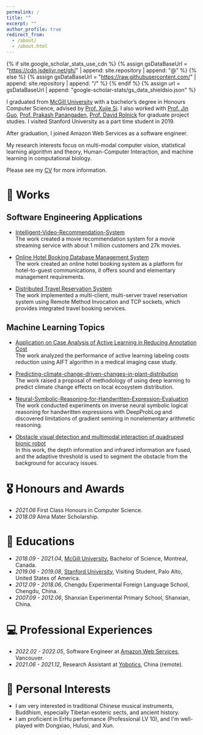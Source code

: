 ```yaml
---
permalink: /
title: ""
excerpt: ""
author_profile: true
redirect_from: 
  - /about/
  - /about.html
---
```


{% if site.google_scholar_stats_use_cdn %}
{% assign gsDataBaseUrl = "https://cdn.jsdelivr.net/gh/" | append: site.repository | append: "@" %}
{% else %}
{% assign gsDataBaseUrl = "https://raw.githubusercontent.com/" | append: site.repository | append: "/" %}
{% endif %}
{% assign url = gsDataBaseUrl | append: "google-scholar-stats/gs_data_shieldsio.json" %}

<span class='anchor' id='about-me'></span>
I graduated from [McGill University](https://www.mcgill.ca) with a bachelor’s degree in Honours Computer Science, advised by [Prof. Xujie Si](https://www.cs.mcgill.ca/~xsi). I also worked with [Prof. Jin Guo](https://www.cs.mcgill.ca/~jguo/lab.html), [Prof. Prakash Panangaden](https://www.cs.mcgill.ca/~prakash/), [Prof. David Rolnick](https://davidrolnick.com/) for graduate project studies. I visited Stanford University as a part time student in 2019. 

After graduation, I joined Amazon Web Services as a software engineer. 

My research interests focus on multi-modal computer vision, statistical learning algorithm and theory, Human-Computer Interaction, and machine learning in computational biology.

Please see my [CV](https://drive.google.com/file/d/1aBuy-8lznIKpe_gnUz_QOKPARDu5HuhJ/view?usp=sharing) for more information.


# 📝 Works
## Software Engineering Applications
- [Intelligent-Video-Recommendation-System](https://github.com/KangruiRen0102/Intelligent-Video-Recommendation-System)  
  The work created a movie recommendation system for a movie streaming service with about 1 million customers and 27k movies.
  
- [Online Hotel Booking Database Management System](https://drive.google.com/drive/folders/1cPud3bsF08WWvg0gXF1v9bIzB_zDEk_A?usp=sharing)  
  The work created an online hotel booking system as a platform for hotel-to-guest communications, it offers sound and elementary management requirements.
  
- [Distributed Travel Reservation System](https://drive.google.com/drive/folders/11CwL1YIGfixglh8W0nFGtC3q5_1DmH9z?usp=sharing)  
  The work implemented a multi-client, multi-server travel reservation system using Remote Method Invocation and TCP sockets, which provides integrated travel booking services.

## Machine Learning Topics
- [Application on Case Analysis of Active Learning in Reducing Annotation Cost](https://github.com/KangruiRen0102/Application-on-Case-Analysis-of-Active-Learning-in-Reducing-Annotation-Cost)  
  The work analyzed the performance of active learning labeling costs reduction using AIFT algorithm in a medical imaging case study.

- [Predicting-climate-change-driven-changes-in-plant-distribution](https://github.com/KangruiRen0102/Predicting-climate-change-driven-changes-in-plant-distribution)  
  The work raised a proposal of methodology of using deep learning to predict climate change effects on local ecosystem distribution.

- [Neural-Symbolic-Reasoning-for-Handwritten-Expression-Evaluation](https://github.com/KangruiRen0102/Neural-Symbolic-Reasoning-for-Handwritten-Expression-Evaluation)   
  The work conducted experiments on inverse neural symbolic logical reasoning for handwritten expressions with DeepProbLog and discovered limitations of gradient semiring in nonelementary arithmetic reasoning.
  
- [Obstacle visual detection and multimodal interaction of quadruped bionic robot](https://www.yobotics.cn/)  
  In this work, the depth information and infrared information are fused, and the adaptive threshold is used to segment the obstacle from the background for accuracy issues.
  

# 🎖 Honours and Awards
- *2021.06* First Class Honours in Computer Science. 
- *2018.09* Alma Mater Scholarship.

# 📖 Educations
- *2018.09 - 2021.04*, [McGill University](https://www.mcgill.ca/), Bachelor of Science, Montreal, Canada.
- *2019.06 - 2019.08*, [Stanford University](https://www.stanford.edu/), Visiting Student, Palo Alto, United States of America.
- *2012.09 - 2018.06*, Chengdu Experimental Foreign Language School, Chengdu, China.
- *2007.09 - 2012.06*, Shanxian Experimental Primary School, Shanxian, China.


# 💻 Professional Experiences
- *2022.02 - 2022.05*, Software Engineer at [Amazon Web Services](https://aws.amazon.com/), Vancouver.
- *2021.06 - 2021.12*, Research Assistant at [Yobotics](https://www.yobotics.cn/), China (remote).

# 💬 Personal Interests
- I am very interested in traditional Chinese musical instruments, Buddhism, especially Tibetan esoteric sects, and ancient history.
- I am proficient in ErHu performance (Professional LV 10), and I'm well-played with Dongxiao, Hulusi, and Xun.



